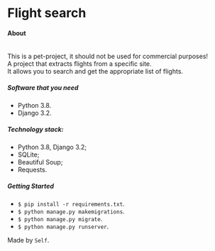 # **Flight search**

#### About
<br/>This is a pet-project, it should not be used for commercial purposes!
<br/>A project that extracts flights from a specific site. 
<br/>It allows you to search and get the appropriate list of flights.

##### Software that you need
* Python 3.8.
* Django 3.2.

##### Technology stack:
* Python 3.8, Django 3.2;
* SQLite;
* Beautiful Soup;
* Requests.

##### Getting Started
* `$ pip install -r requirements.txt`.
* `$ python manage.py makemigrations`.
* `$ python manage.py migrate`.
* `$ python manage.py runserver`.

Made by `Self`.